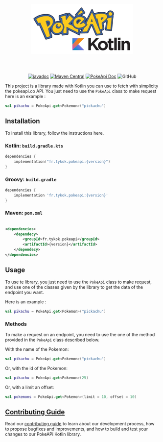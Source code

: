 <div align="center">

![project_img.png](docs/mkdocs-markdown/img/project_img.png)

</div>
<br/><br/>
<div align="center">

[![javadoc](https://javadoc.io/badge2/fr.tykok/pokeapi/javadoc.svg)](https://javadoc.io/doc/fr.tykok/pokeapi)
[![Maven Central](https://img.shields.io/maven-central/v/fr.tykok/pokeapi)](https://central.sonatype.com/artifact/fr.tykok/pokeapi)
[![PokeApi Doc](https://img.shields.io/badge/PokeApi_documentation-blue)](https://tykok.github.io/PokeAPI-Kotlin/)
![GitHub](https://img.shields.io/github/license/Tykok/PokeAPI-Kotlin)

</div>


This project is a library made with Kotlin you can use to fetch with simplicity the pokeapi.co API.
You just need to use the `PokeApi` class to make request here is an example :

```kotlin
val pikachu = PokeApi.get<Pokemon>("pickachu")
```

## Installation

To install this library, follow the instructions here.

### Kotlin: `build.gradle.kts`

```kotlin
dependencies {
    implementation("fr.tykok.pokeapi:{version}")
}
```

### Groovy: `build.gradle`

```groovy
dependencies {
    implementation 'fr.tykok.pokeapi:{version}'
}
```

### Maven: `pom.xml`

```xml

<dependencies>
    <dependecy>
        <groupId>fr.tykok.pokeapi</groupId>
        <artifactId>{version}</artifactId>
    </dependecy>
</dependencies>
```

## Usage

To use te library, you just need to use the `PokeApi` class to make request, and use one of the classes given by the
library to get the data of the endpoint you want.

Here is an example :

```kotlin
val pikachu = PokeApi.get<Pokemon>("pickachu")
```

### Methods

To make a request on an endpoint, you need to use the one of the method provided in the `PokeApi` class described below.

With the name of the Pokemon:

```kotlin
val pikachu = PokeApi.get<Pokemon>("pickachu")
```

Or, with the id of the Pokemon:

```kotlin
val pikachu = PokeApi.get<Pokemon>(25)
```

Or, with a limit an offset:

```kotlin
val pokemons = PokeApi.get<Pokemon>(limit = 10, offset = 10)
```

## [Contributing Guide](./CONTRIBUTING.md)

Read our [contributing guide](./CONTRIBUTING.md) to learn about our development process, how to propose bugfixes and
improvements, and how to build and test your changes to our PokeAPi Kotlin library.
